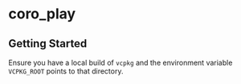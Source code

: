 # coro_play

## Getting Started

Ensure you have a local build of `vcpkg` and the environment variable `VCPKG_ROOT` points to that directory.

